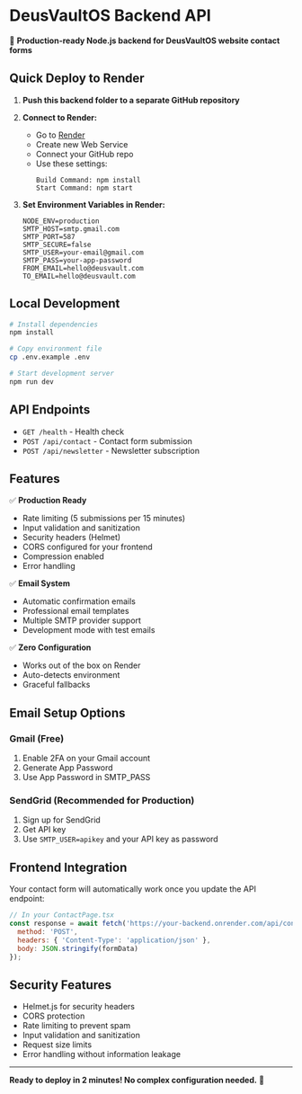 # DeusVaultOS Backend API

🚀 **Production-ready Node.js backend for DeusVaultOS website contact forms**

## Quick Deploy to Render

1. **Push this backend folder to a separate GitHub repository**
2. **Connect to Render:**
   - Go to [Render](https://render.com)
   - Create new Web Service
   - Connect your GitHub repo
   - Use these settings:
     ```
     Build Command: npm install
     Start Command: npm start
     ```

3. **Set Environment Variables in Render:**
   ```
   NODE_ENV=production
   SMTP_HOST=smtp.gmail.com
   SMTP_PORT=587
   SMTP_SECURE=false
   SMTP_USER=your-email@gmail.com
   SMTP_PASS=your-app-password
   FROM_EMAIL=hello@deusvault.com
   TO_EMAIL=hello@deusvault.com
   ```

## Local Development

```bash
# Install dependencies
npm install

# Copy environment file
cp .env.example .env

# Start development server
npm run dev
```

## API Endpoints

- `GET /health` - Health check
- `POST /api/contact` - Contact form submission
- `POST /api/newsletter` - Newsletter subscription

## Features

✅ **Production Ready**
- Rate limiting (5 submissions per 15 minutes)
- Input validation and sanitization
- Security headers (Helmet)
- CORS configured for your frontend
- Compression enabled
- Error handling

✅ **Email System**
- Automatic confirmation emails
- Professional email templates
- Multiple SMTP provider support
- Development mode with test emails

✅ **Zero Configuration**
- Works out of the box on Render
- Auto-detects environment
- Graceful fallbacks

## Email Setup Options

### Gmail (Free)
1. Enable 2FA on your Gmail account
2. Generate App Password
3. Use App Password in SMTP_PASS

### SendGrid (Recommended for Production)
1. Sign up for SendGrid
2. Get API key
3. Use `SMTP_USER=apikey` and your API key as password

## Frontend Integration

Your contact form will automatically work once you update the API endpoint:

```javascript
// In your ContactPage.tsx
const response = await fetch('https://your-backend.onrender.com/api/contact', {
  method: 'POST',
  headers: { 'Content-Type': 'application/json' },
  body: JSON.stringify(formData)
});
```

## Security Features

- Helmet.js for security headers
- CORS protection
- Rate limiting to prevent spam
- Input validation and sanitization
- Request size limits
- Error handling without information leakage

---

**Ready to deploy in 2 minutes! No complex configuration needed.** 🎉
